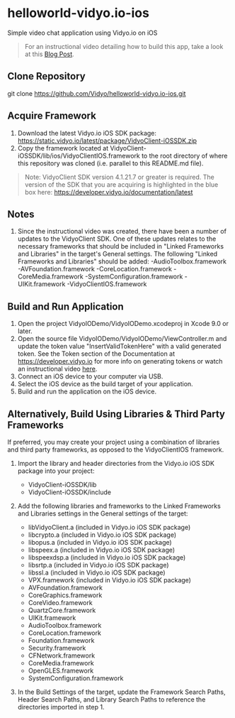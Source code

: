 # helloworld-vidyo.io-ios
Simple video chat application using Vidyo.io on iOS

> For an instructional video detailing how to build this app, take a look at this [Blog Post](https://vidyo.io/how-to/build-mobile-video-chat-app-ios-minutes).

## Clone Repository
git clone https://github.com/Vidyo/helloworld-vidyo.io-ios.git

## Acquire Framework
1. Download the latest Vidyo.io iOS SDK package: https://static.vidyo.io/latest/package/VidyoClient-iOSSDK.zip
2. Copy the framework located at VidyoClient-iOSSDK/lib/ios/VidyoClientIOS.framework to the root directory of where this repository was cloned (i.e. parallel to this README.md file).

> Note: VidyoClient SDK version 4.1.21.7 or greater is required.
> The version of the SDK that you are acquiring is highlighted in the blue box here: https://developer.vidyo.io/documentation/latest

## Notes
1. Since the instructional video was created, there have been a number of updates to the VidyoClient SDK. One of these updates relates to the necessary frameworks that should be included in "Linked Frameworks and Libraries" in the target's General settings. The following "Linked Frameworks and Libraries" should be added:
-AudioToolbox.framework
-AVFoundation.framework
-CoreLocation.framework
-CoreMedia.framework
-SystemConfiguration.framework
-UIKit.framework
-VidyoClientIOS.framework

## Build and Run Application
1. Open the project VidyoIODemo/VidyoIODemo.xcodeproj in Xcode 9.0 or later.
2. Open the source file VidyoIODemo/VidyoIODemo/ViewController.m and update the token value "InsertValidTokenHere" with a valid generated token. See the Token section of the Documentation at https://developer.vidyo.io for more info on generating tokens or watch an instructional video [here](https://support.vidyo.io/hc/en-us/articles/115004915647-Generate-Vidyo-io-Tokens).
3. Connect an iOS device to your computer via USB.
4. Select the iOS device as the build target of your application.
5. Build and run the application on the iOS device.

## Alternatively, Build Using Libraries & Third Party Frameworks
If preferred, you may create your project using a combination of libraries and third party frameworks, as opposed to the VidyoClientIOS framework.

1. Import the library and header directories from the Vidyo.io iOS SDK package into your project:
	* VidyoClient-iOSSDK/lib
	* VidyoClient-iOSSDK/include

2. Add the following libraries and frameworks to the Linked Frameworks and Libraries settings in the General settings of the target:
	* libVidyoClient.a	(included in Vidyo.io iOS SDK package)
	* libcrypto.a		(included in Vidyo.io iOS SDK package)
	* libopus.a		(included in Vidyo.io iOS SDK package)
	* libspeex.a		(included in Vidyo.io iOS SDK package)
	* libspeexdsp.a		(included in Vidyo.io iOS SDK package)
	* libsrtp.a		(included in Vidyo.io iOS SDK package)
	* libssl.a 		(included in Vidyo.io iOS SDK package)
	* VPX.framework		(included in Vidyo.io iOS SDK package)
	* AVFoundation.framework
	* CoreGraphics.framework
	* CoreVideo.framework
	* QuartzCore.framework
	* UIKit.framework
	* AudioToolbox.framework
	* CoreLocation.framework
	* Foundation.framework
	* Security.framework
	* CFNetwork.framework
	* CoreMedia.framework
	* OpenGLES.framework
	* SystemConfiguration.framework

3. In the Build Settings of the target, update the Framework Search Paths, Header Search Paths, and Library Search Paths to reference the directories imported in step 1.

